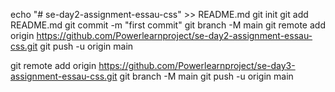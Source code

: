 echo "# se-day2-assignment-essau-css" >> README.md
git init
git add README.md
git commit -m "first commit"
git branch -M main
git remote add origin https://github.com/Powerlearnproject/se-day2-assignment-essau-css.git
git push -u origin main

git remote add origin https://github.com/Powerlearnproject/se-day3-assignment-essau-css.git
git branch -M main
git push -u origin main
